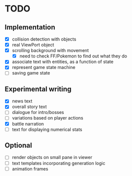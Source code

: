 # TODO

## Implementation

- [x] collision detection with objects
- [x] real ViewPort object
- [x] scrolling background with movement
  - [x] need to check FF/Pokemon to find out what they do
- [x] associate text with entities, as a function of state
- [x] represent game state machine
- [ ] saving game state

## Experimental writing
- [x] news text
- [x] overall story text
- [ ] dialogue for intro/bosses
- [ ] variations based on player actions
- [x] battle narration
- [ ] text for displaying numerical stats

## Optional
- [ ] render objects on small pane in viewer
- [ ] text templates incorporating generation logic
- [ ] animation frames

